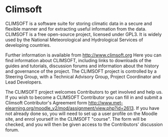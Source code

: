 # Climsoft

CLIMSOFT is a software suite for storing climatic data in a secure and flexible manner and for extracting useful information from the data. CLIMSOFT is a free open-source project, licensed under GPL3. It is widely used by the National Meteorological and Hydrological Services of developing countries.

Further information is available from http://www.climsoft.org Here you can find information about CLIMSOFT, including links to downloads of the guides and tutorials, discussion forums and information about the history and governance of the project. The CLIMSOFT project is controlled by a Steering Group, with a Technical Advisory Group, Project Coordinator and Lead Developers.

The CLIMSOFT project welcomes Contributors to get involved and help us. If you wish to become a CLIMSOFT Contributor you can fill in and submit a Climsoft Contributor's Agreement form http://www.met-elearning.org/moodle_v2/mod/assignment/view.php?id=2613. If you have not already done so, you will need to set up a user profile on the Moodle site, and enrol yourself in the CLIMSOFT "course". The form will be checked, and you will then be given access to the Contributors' discussion forum.
